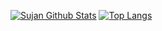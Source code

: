 
[![Sujan Github Stats](https://github-readme-stats.vercel.app/api?username=codeater7&count_private=true&hide=contribs,prs&show_icons=true&theme=radical)](https://github.com/anuraghazra/github-readme-stats)
[![Top Langs](https://github-readme-stats.vercel.app/api/top-langs/?username=codeater7)](https://github.com/anuraghazra/github-readme-stats)
